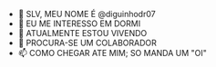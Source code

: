 - 👋 SLV, MEU NOME É @diguinhodr07
- 👀 EU ME INTERESSO EM DORMI
- 🌱 ATUALMENTE ESTOU VIVENDO
- 💞️ PROCURA-SE UM COLABORADOR
- 📫 COMO CHEGAR ATE MIM; SO MANDA UM "OI"

<!---
diguinhodr07/diguinhodr07 is a ✨ special ✨ repository because its `README.md` (this file) appears on your GitHub profile.
You can click the Preview link to take a look at your changes.
--->
